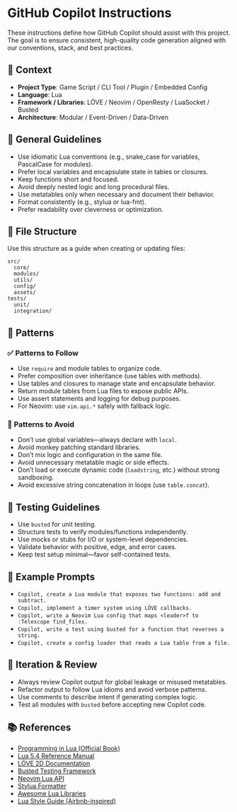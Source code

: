 # GitHub Copilot Instructions

These instructions define how GitHub Copilot should assist with this project. The goal is to ensure consistent, high-quality code generation aligned with our conventions, stack, and best practices.

## 🧠 Context

- **Project Type**: Game Script / CLI Tool / Plugin / Embedded Config
- **Language**: Lua
- **Framework / Libraries**: LÖVE / Neovim / OpenResty / LuaSocket / Busted
- **Architecture**: Modular / Event-Driven / Data-Driven

## 🔧 General Guidelines

- Use idiomatic Lua conventions (e.g., snake_case for variables, PascalCase for modules).
- Prefer local variables and encapsulate state in tables or closures.
- Keep functions short and focused.
- Avoid deeply nested logic and long procedural files.
- Use metatables only when necessary and document their behavior.
- Format consistently (e.g., stylua or lua-fmt).
- Prefer readability over cleverness or optimization.

## 📁 File Structure

Use this structure as a guide when creating or updating files:

```text
src/
  core/
  modules/
  utils/
  config/
  assets/
tests/
  unit/
  integration/
```

## 🧶 Patterns

### ✅ Patterns to Follow

- Use `require` and module tables to organize code.
- Prefer composition over inheritance (use tables with methods).
- Use tables and closures to manage state and encapsulate behavior.
- Return module tables from Lua files to expose public APIs.
- Use assert statements and logging for debug purposes.
- For Neovim: use `vim.api.*` safely with fallback logic.

### 🚫 Patterns to Avoid

- Don’t use global variables—always declare with `local`.
- Avoid monkey patching standard libraries.
- Don’t mix logic and configuration in the same file.
- Avoid unnecessary metatable magic or side effects.
- Don’t load or execute dynamic code (`loadstring`, etc.) without strong sandboxing.
- Avoid excessive string concatenation in loops (use `table.concat`).

## 🧪 Testing Guidelines

- Use `busted` for unit testing.
- Structure tests to verify modules/functions independently.
- Use mocks or stubs for I/O or system-level dependencies.
- Validate behavior with positive, edge, and error cases.
- Keep test setup minimal—favor self-contained tests.

## 🧩 Example Prompts

- `Copilot, create a Lua module that exposes two functions: add and subtract.`
- `Copilot, implement a timer system using LÖVE callbacks.`
- `Copilot, write a Neovim Lua config that maps <leader>f to :Telescope find_files.`
- `Copilot, write a test using busted for a function that reverses a string.`
- `Copilot, create a config loader that reads a Lua table from a file.`

## 🔁 Iteration & Review

- Always review Copilot output for global leakage or misused metatables.
- Refactor output to follow Lua idioms and avoid verbose patterns.
- Use comments to describe intent if generating complex logic.
- Test all modules with `busted` before accepting new Copilot code.

## 📚 References

- [Programming in Lua (Official Book)](https://www.lua.org/pil/)
- [Lua 5.4 Reference Manual](https://www.lua.org/manual/5.4/)
- [LÖVE 2D Documentation](https://love2d.org/wiki/Main_Page)
- [Busted Testing Framework](https://olivinelabs.com/busted/)
- [Neovim Lua API](https://neovim.io/doc/user/lua.html)
- [Stylua Formatter](https://github.com/JohnnyMorganz/StyLua)
- [Awesome Lua Libraries](https://github.com/LewisJEllis/awesome-lua)
- [Lua Style Guide (Airbnb-inspired)](https://gist.github.com/tylerneylon/81333721109155b2d244)
